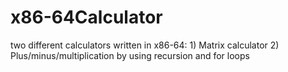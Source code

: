 # x86-64Calculator
two different calculators written in x86-64: 1) Matrix calculator 2) Plus/minus/multiplication by using recursion and for loops
